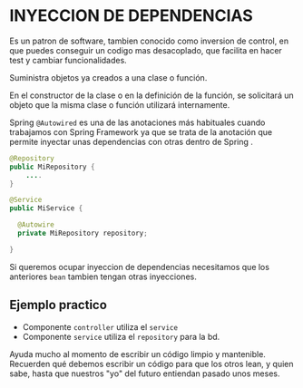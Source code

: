 # INYECCION DE DEPENDENCIAS 

Es un patron de software, tambien conocido como inversion de control, en que puedes conseguir un codigo mas desacoplado, que facilita en hacer test y cambiar funcionalidades.

Suministra objetos ya creados a una clase o función.

En el constructor de la clase o en la definición de la función, se solicitará un objeto que la misma clase o función utilizará internamente.



Spring `@Autowired` es una de las anotaciones más habituales cuando trabajamos con Spring Framework ya que se trata de la anotación que permite inyectar unas dependencias con otras dentro de Spring .

```java
@Repository
public MiRepository {
	....
}

@Service
public MiService {

  @Autowire
  private MiRepository repository;

}
```

Si queremos ocupar inyeccion de dependencias necesitamos que los anteriores `bean` tambien tengan otras inyecciones.

## Ejemplo practico
- Componente `controller` utiliza el `service`
- Componente `service` utiliza el `repository` para la bd.

Ayuda mucho al momento de escribir un código limpio y mantenible. 
Recuerden qué debemos escribir un código para que los otros lean, y quien sabe, hasta que nuestros "yo" del futuro entiendan pasado unos meses.
